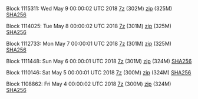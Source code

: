 Block 1115311: Wed May  9 00:00:02 UTC 2018 [7z](https://transfer.sh/OuRT4/bootstrap.dat.20180509.7z) (302M) [zip](https://transfer.sh/Sgmxf/bootstrap.dat.20180509.zip) (325M) [SHA256](https://transfer.sh/QBpFA/sha256.txt)

Block 1114025: Tue May  8 00:00:02 UTC 2018 [7z](https://transfer.sh/uHRCI/bootstrap.dat.20180508.7z) (301M) [zip](https://transfer.sh/EmUIB/bootstrap.dat.20180508.zip) (325M) [SHA256](https://transfer.sh/14aBGO/sha256.txt)

Block 1112733: Mon May  7 00:00:01 UTC 2018 [7z](https://transfer.sh/10fRsb/bootstrap.dat.20180507.7z) (301M) [zip](https://transfer.sh/IAZ56/bootstrap.dat.20180507.zip) (325M) [SHA256](https://transfer.sh/e3fls/sha256.txt)

Block 1111448: Sun May  6 00:00:01 UTC 2018 [7z](https://transfer.sh/SxgdD/bootstrap.dat.20180506.7z) (301M) [zip](https://transfer.sh/10fyim/bootstrap.dat.20180506.zip) (324M) [SHA256](https://transfer.sh/tUcSM/sha256.txt)

Block 1110146: Sat May  5 00:00:01 UTC 2018 [7z](https://transfer.sh/FJUwD/bootstrap.dat.20180505.7z) (300M) [zip](https://transfer.sh/bWup0/bootstrap.dat.20180505.zip) (324M) [SHA256](https://transfer.sh/q4Win/sha256.txt)

Block 1108862: Fri May  4 00:00:02 UTC 2018 [7z](https://transfer.sh/MiPcK/bootstrap.dat.20180504.7z) (300M) [zip](https://transfer.sh/lLIuq/bootstrap.dat.20180504.zip) (324M) [SHA256](https://transfer.sh/c519h/sha256.txt)
